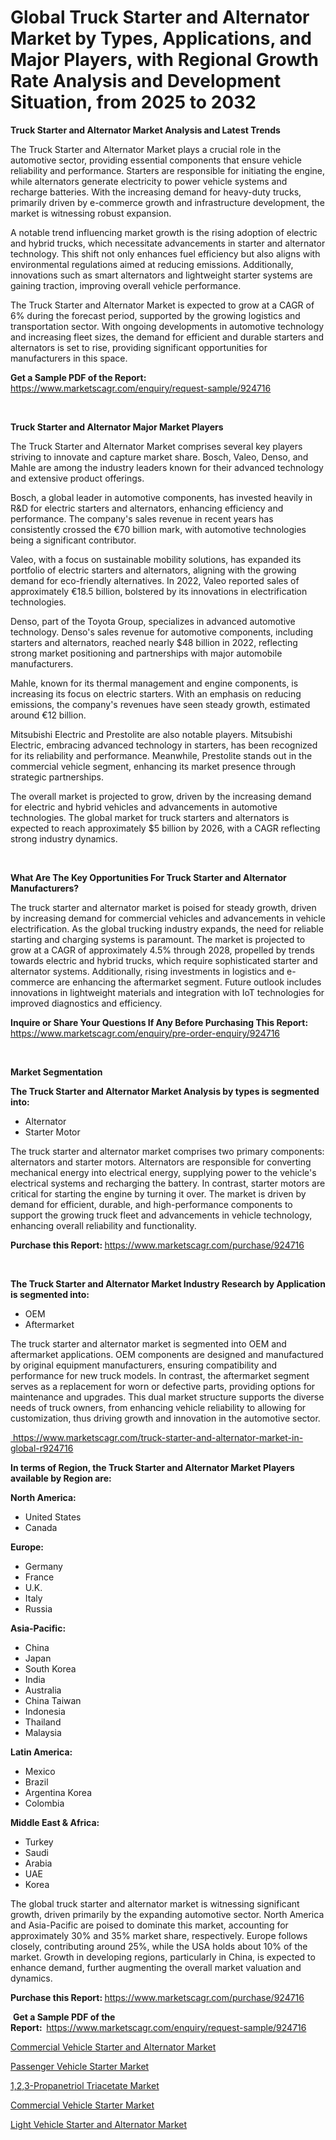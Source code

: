 <p><h1>Global Truck Starter and Alternator Market by Types, Applications, and Major Players, with Regional Growth Rate Analysis and Development Situation, from 2025 to 2032</h1></p><p><strong>Truck Starter and Alternator Market Analysis and Latest Trends</strong></p>
<p><p>The Truck Starter and Alternator Market plays a crucial role in the automotive sector, providing essential components that ensure vehicle reliability and performance. Starters are responsible for initiating the engine, while alternators generate electricity to power vehicle systems and recharge batteries. With the increasing demand for heavy-duty trucks, primarily driven by e-commerce growth and infrastructure development, the market is witnessing robust expansion.</p><p>A notable trend influencing market growth is the rising adoption of electric and hybrid trucks, which necessitate advancements in starter and alternator technology. This shift not only enhances fuel efficiency but also aligns with environmental regulations aimed at reducing emissions. Additionally, innovations such as smart alternators and lightweight starter systems are gaining traction, improving overall vehicle performance.</p><p>The Truck Starter and Alternator Market is expected to grow at a CAGR of 6% during the forecast period, supported by the growing logistics and transportation sector. With ongoing developments in automotive technology and increasing fleet sizes, the demand for efficient and durable starters and alternators is set to rise, providing significant opportunities for manufacturers in this space.</p></p>
<p><strong>Get a Sample PDF of the Report:&nbsp;</strong> <a href="https://www.marketscagr.com/enquiry/request-sample/924716?utm_campaign=1944&utm_medium=2&utm_source=Github&utm_content=ia&utm_term=24032025&utm_id=truck-starter-and-alternator">https://www.marketscagr.com/enquiry/request-sample/924716</a></p>
<p>&nbsp;</p>
<p><strong>Truck Starter and Alternator Major Market Players</strong></p>
<p><p>The Truck Starter and Alternator Market comprises several key players striving to innovate and capture market share. Bosch, Valeo, Denso, and Mahle are among the industry leaders known for their advanced technology and extensive product offerings. </p><p>Bosch, a global leader in automotive components, has invested heavily in R&D for electric starters and alternators, enhancing efficiency and performance. The company's sales revenue in recent years has consistently crossed the €70 billion mark, with automotive technologies being a significant contributor.</p><p>Valeo, with a focus on sustainable mobility solutions, has expanded its portfolio of electric starters and alternators, aligning with the growing demand for eco-friendly alternatives. In 2022, Valeo reported sales of approximately €18.5 billion, bolstered by its innovations in electrification technologies.</p><p>Denso, part of the Toyota Group, specializes in advanced automotive technology. Denso's sales revenue for automotive components, including starters and alternators, reached nearly $48 billion in 2022, reflecting strong market positioning and partnerships with major automobile manufacturers.</p><p>Mahle, known for its thermal management and engine components, is increasing its focus on electric starters. With an emphasis on reducing emissions, the company's revenues have seen steady growth, estimated around €12 billion.</p><p>Mitsubishi Electric and Prestolite are also notable players. Mitsubishi Electric, embracing advanced technology in starters, has been recognized for its reliability and performance. Meanwhile, Prestolite stands out in the commercial vehicle segment, enhancing its market presence through strategic partnerships.</p><p>The overall market is projected to grow, driven by the increasing demand for electric and hybrid vehicles and advancements in automotive technologies. The global market for truck starters and alternators is expected to reach approximately $5 billion by 2026, with a CAGR reflecting strong industry dynamics.</p></p>
<p>&nbsp;</p>
<p><strong>What Are The Key Opportunities For Truck Starter and Alternator Manufacturers?</strong></p>
<p><p>The truck starter and alternator market is poised for steady growth, driven by increasing demand for commercial vehicles and advancements in vehicle electrification. As the global trucking industry expands, the need for reliable starting and charging systems is paramount. The market is projected to grow at a CAGR of approximately 4.5% through 2028, propelled by trends towards electric and hybrid trucks, which require sophisticated starter and alternator systems. Additionally, rising investments in logistics and e-commerce are enhancing the aftermarket segment. Future outlook includes innovations in lightweight materials and integration with IoT technologies for improved diagnostics and efficiency.</p></p>
<p><strong>Inquire or Share Your Questions If Any Before Purchasing This Report:</strong> <a href="https://www.marketscagr.com/enquiry/pre-order-enquiry/924716?utm_campaign=1944&utm_medium=2&utm_source=Github&utm_content=ia&utm_term=24032025&utm_id=truck-starter-and-alternator">https://www.marketscagr.com/enquiry/pre-order-enquiry/924716</a></p>
<p>&nbsp;</p>
<p><strong>Market Segmentation</strong></p>
<p><strong>The Truck Starter and Alternator Market Analysis by types is segmented into:</strong></p>
<p><ul><li>Alternator</li><li>Starter Motor</li></ul></p>
<p><p>The truck starter and alternator market comprises two primary components: alternators and starter motors. Alternators are responsible for converting mechanical energy into electrical energy, supplying power to the vehicle's electrical systems and recharging the battery. In contrast, starter motors are critical for starting the engine by turning it over. The market is driven by demand for efficient, durable, and high-performance components to support the growing truck fleet and advancements in vehicle technology, enhancing overall reliability and functionality.</p></p>
<p><strong>Purchase this Report:&nbsp;</strong><a href="https://www.marketscagr.com/purchase/924716?utm_campaign=1944&utm_medium=2&utm_source=Github&utm_content=ia&utm_term=24032025&utm_id=truck-starter-and-alternator">https://www.marketscagr.com/purchase/924716</a></p>
<p>&nbsp;</p>
<p><strong>The Truck Starter and Alternator Market Industry Research by Application is segmented into:</strong></p>
<p><ul><li>OEM</li><li>Aftermarket</li></ul></p>
<p><p>The truck starter and alternator market is segmented into OEM and aftermarket applications. OEM components are designed and manufactured by original equipment manufacturers, ensuring compatibility and performance for new truck models. In contrast, the aftermarket segment serves as a replacement for worn or defective parts, providing options for maintenance and upgrades. This dual market structure supports the diverse needs of truck owners, from enhancing vehicle reliability to allowing for customization, thus driving growth and innovation in the automotive sector.</p></p>
<p><a href="https://www.marketscagr.com/truck-starter-and-alternator-market-in-global-r924716?utm_campaign=1944&utm_medium=2&utm_source=Github&utm_content=ia&utm_term=24032025&utm_id=truck-starter-and-alternator">&nbsp;https://www.marketscagr.com/truck-starter-and-alternator-market-in-global-r924716</a></p>
<p><strong>In terms of Region, the Truck Starter and Alternator Market Players available by Region are:</strong></p>
<p>
    <p> <strong> North America: </strong>
        <ul>
            <li>United States</li>
            <li>Canada</li>
        </ul>
        </p> 
    <p> <strong> Europe: </strong>
        <ul>
            <li>Germany</li>
            <li>France</li>
            <li>U.K.</li>
            <li>Italy</li>
            <li>Russia</li>
        </ul>
        </p> 
    <p> <strong> Asia-Pacific: </strong>
        <ul>
            <li>China</li>
            <li>Japan</li>
            <li>South Korea</li>
            <li>India</li>
            <li>Australia</li>
            <li>China Taiwan</li>
            <li>Indonesia</li>
            <li>Thailand</li>
            <li>Malaysia</li>
        </ul>
        </p> 
    <p> <strong> Latin America: </strong>
        <ul>
            <li>Mexico</li>
            <li>Brazil</li>
            <li>Argentina Korea</li>
            <li>Colombia</li>
        </ul>
        </p> 
    <p> <strong> Middle East & Africa: </strong>
        <ul>
            <li>Turkey</li>
            <li>Saudi</li>
            <li>Arabia</li>
            <li>UAE</li>
            <li>Korea</li>
        </ul>
    </p>
    </p>
<p><p>The global truck starter and alternator market is witnessing significant growth, driven primarily by the expanding automotive sector. North America and Asia-Pacific are poised to dominate this market, accounting for approximately 30% and 35% market share, respectively. Europe follows closely, contributing around 25%, while the USA holds about 10% of the market. Growth in developing regions, particularly in China, is expected to enhance demand, further augmenting the overall market valuation and dynamics.</p></p>
<p><strong>Purchase this Report: </strong><a href="https://www.marketscagr.com/purchase/924716?utm_campaign=1944&utm_medium=2&utm_source=Github&utm_content=ia&utm_term=24032025&utm_id=truck-starter-and-alternator">https://www.marketscagr.com/purchase/924716</a></p>
<p>&nbsp;<strong>Get a Sample PDF of the Report:&nbsp;&nbsp;</strong><a href="https://www.marketscagr.com/enquiry/request-sample/924716?utm_campaign=1944&utm_medium=2&utm_source=Github&utm_content=ia&utm_term=24032025&utm_id=truck-starter-and-alternator">https://www.marketscagr.com/enquiry/request-sample/924716</a></p>
<p><strong></strong></p>
<p><p><a href="https://github.com/duerknikko44/Market-Research-Report-List-1/blob/main/commercial-vehicle-starter-and-alternator-market.md?utm_campaign=1944&utm_medium=2&utm_source=Github&utm_content=ia&utm_term=24032025&utm_id=truck-starter-and-alternator">Commercial Vehicle Starter and Alternator Market</a></p><p><a href="https://github.com/darouthiamnl/Market-Research-Report-List-1/blob/main/passenger-vehicle-starter-market.md?utm_campaign=1944&utm_medium=2&utm_source=Github&utm_content=ia&utm_term=24032025&utm_id=truck-starter-and-alternator">Passenger Vehicle Starter Market</a></p><p><a href="https://github.com/poskaturovtl/Market-Research-Report-List-1/blob/main/123-propanetriol-triacetate-market.md?utm_campaign=1944&utm_medium=2&utm_source=Github&utm_content=ia&utm_term=24032025&utm_id=truck-starter-and-alternator">1,2,3-Propanetriol Triacetate Market</a></p><p><a href="https://github.com/Chiragrp22/Market-Research-Report-List-7/blob/main/commercial-vehicle-starter-market.md?utm_campaign=1944&utm_medium=2&utm_source=Github&utm_content=ia&utm_term=24032025&utm_id=truck-starter-and-alternator">Commercial Vehicle Starter Market</a></p><p><a href="https://github.com/kreilkoffas4/Market-Research-Report-List-1/blob/main/light-vehicle-starter-and-alternator-market.md?utm_campaign=1944&utm_medium=2&utm_source=Github&utm_content=ia&utm_term=24032025&utm_id=truck-starter-and-alternator">Light Vehicle Starter and Alternator Market</a></p></p>
